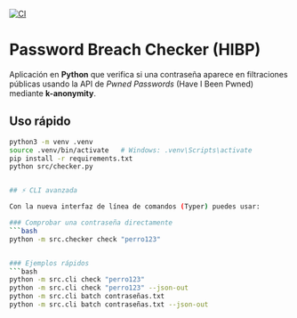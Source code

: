 [![CI](https://github.com/EdgarLopezP/password-breach-checker/actions/workflows/ci.yml/badge.svg)](https://github.com/EdgarLopezP/password-breach-checker/actions)

# Password Breach Checker (HIBP)

Aplicación en **Python** que verifica si una contraseña aparece en filtraciones públicas usando la API de *Pwned Passwords* (Have I Been Pwned) mediante **k-anonymity**.

## Uso rápido
```bash
python3 -m venv .venv
source .venv/bin/activate   # Windows: .venv\Scripts\activate
pip install -r requirements.txt
python src/checker.py


## ⚡ CLI avanzada

Con la nueva interfaz de línea de comandos (Typer) puedes usar:

### Comprobar una contraseña directamente
```bash
python -m src.checker check "perro123"


### Ejemplos rápidos
```bash
python -m src.cli check "perro123"
python -m src.cli check "perro123" --json-out
python -m src.cli batch contraseñas.txt
python -m src.cli batch contraseñas.txt --json-out

